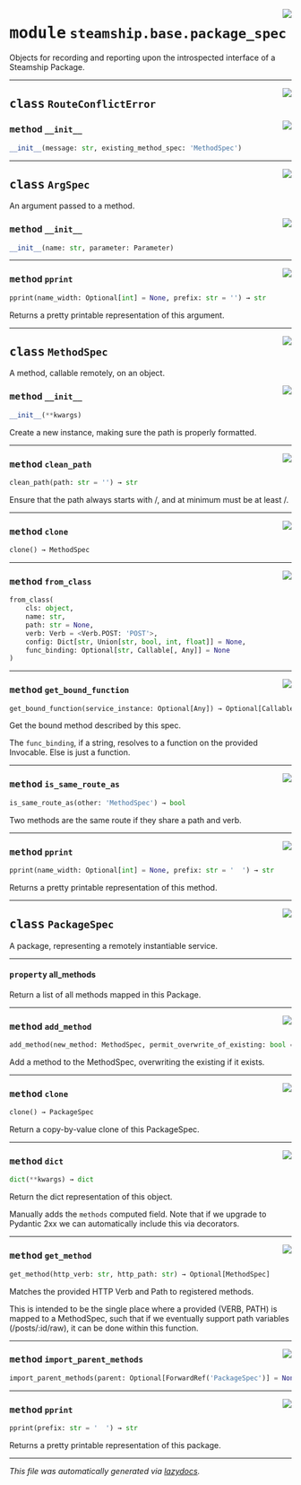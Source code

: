 <!-- markdownlint-disable -->

<a href="https://github.com/steamship-core/python-client/tree/main/src/steamship/base/package_spec.py#L0"><img align="right" style="float:right;" src="https://img.shields.io/badge/-source-cccccc?style=flat-square"></a>

# <kbd>module</kbd> `steamship.base.package_spec`
Objects for recording and reporting upon the introspected interface of a Steamship Package. 



---

<a href="https://github.com/steamship-core/python-client/tree/main/src/steamship/base/package_spec.py#L16"><img align="right" style="float:right;" src="https://img.shields.io/badge/-source-cccccc?style=flat-square"></a>

## <kbd>class</kbd> `RouteConflictError`




<a href="https://github.com/steamship-core/python-client/tree/main/src/steamship/base/package_spec.py#L19"><img align="right" style="float:right;" src="https://img.shields.io/badge/-source-cccccc?style=flat-square"></a>

### <kbd>method</kbd> `__init__`

```python
__init__(message: str, existing_method_spec: 'MethodSpec')
```









---

<a href="https://github.com/steamship-core/python-client/tree/main/src/steamship/base/package_spec.py#L24"><img align="right" style="float:right;" src="https://img.shields.io/badge/-source-cccccc?style=flat-square"></a>

## <kbd>class</kbd> `ArgSpec`
An argument passed to a method. 

<a href="https://github.com/steamship-core/python-client/tree/main/src/steamship/base/package_spec.py#L34"><img align="right" style="float:right;" src="https://img.shields.io/badge/-source-cccccc?style=flat-square"></a>

### <kbd>method</kbd> `__init__`

```python
__init__(name: str, parameter: Parameter)
```








---

<a href="https://github.com/steamship-core/python-client/tree/main/src/steamship/base/package_spec.py#L53"><img align="right" style="float:right;" src="https://img.shields.io/badge/-source-cccccc?style=flat-square"></a>

### <kbd>method</kbd> `pprint`

```python
pprint(name_width: Optional[int] = None, prefix: str = '') → str
```

Returns a pretty printable representation of this argument. 


---

<a href="https://github.com/steamship-core/python-client/tree/main/src/steamship/base/package_spec.py#L60"><img align="right" style="float:right;" src="https://img.shields.io/badge/-source-cccccc?style=flat-square"></a>

## <kbd>class</kbd> `MethodSpec`
A method, callable remotely, on an object. 

<a href="https://github.com/steamship-core/python-client/tree/main/src/steamship/base/package_spec.py#L104"><img align="right" style="float:right;" src="https://img.shields.io/badge/-source-cccccc?style=flat-square"></a>

### <kbd>method</kbd> `__init__`

```python
__init__(**kwargs)
```

Create a new instance, making sure the path is properly formatted. 




---

<a href="https://github.com/steamship-core/python-client/tree/main/src/steamship/base/package_spec.py#L91"><img align="right" style="float:right;" src="https://img.shields.io/badge/-source-cccccc?style=flat-square"></a>

### <kbd>method</kbd> `clean_path`

```python
clean_path(path: str = '') → str
```

Ensure that the path always starts with /, and at minimum must be at least /. 

---

<a href="https://github.com/steamship-core/python-client/tree/main/src/steamship/base/package_spec.py#L154"><img align="right" style="float:right;" src="https://img.shields.io/badge/-source-cccccc?style=flat-square"></a>

### <kbd>method</kbd> `clone`

```python
clone() → MethodSpec
```





---

<a href="https://github.com/steamship-core/python-client/tree/main/src/steamship/base/package_spec.py#L117"><img align="right" style="float:right;" src="https://img.shields.io/badge/-source-cccccc?style=flat-square"></a>

### <kbd>method</kbd> `from_class`

```python
from_class(
    cls: object,
    name: str,
    path: str = None,
    verb: Verb = <Verb.POST: 'POST'>,
    config: Dict[str, Union[str, bool, int, float]] = None,
    func_binding: Optional[str, Callable[, Any]] = None
)
```





---

<a href="https://github.com/steamship-core/python-client/tree/main/src/steamship/base/package_spec.py#L182"><img align="right" style="float:right;" src="https://img.shields.io/badge/-source-cccccc?style=flat-square"></a>

### <kbd>method</kbd> `get_bound_function`

```python
get_bound_function(service_instance: Optional[Any]) → Optional[Callable[, Any]]
```

Get the bound method described by this spec. 

The `func_binding`, if a string, resolves to a function on the provided Invocable. Else is just a function. 

---

<a href="https://github.com/steamship-core/python-client/tree/main/src/steamship/base/package_spec.py#L178"><img align="right" style="float:right;" src="https://img.shields.io/badge/-source-cccccc?style=flat-square"></a>

### <kbd>method</kbd> `is_same_route_as`

```python
is_same_route_as(other: 'MethodSpec') → bool
```

Two methods are the same route if they share a path and verb. 

---

<a href="https://github.com/steamship-core/python-client/tree/main/src/steamship/base/package_spec.py#L166"><img align="right" style="float:right;" src="https://img.shields.io/badge/-source-cccccc?style=flat-square"></a>

### <kbd>method</kbd> `pprint`

```python
pprint(name_width: Optional[int] = None, prefix: str = '  ') → str
```

Returns a pretty printable representation of this method. 


---

<a href="https://github.com/steamship-core/python-client/tree/main/src/steamship/base/package_spec.py#L229"><img align="right" style="float:right;" src="https://img.shields.io/badge/-source-cccccc?style=flat-square"></a>

## <kbd>class</kbd> `PackageSpec`
A package, representing a remotely instantiable service. 


---

#### <kbd>property</kbd> all_methods

Return a list of all methods mapped in this Package. 



---

<a href="https://github.com/steamship-core/python-client/tree/main/src/steamship/base/package_spec.py#L288"><img align="right" style="float:right;" src="https://img.shields.io/badge/-source-cccccc?style=flat-square"></a>

### <kbd>method</kbd> `add_method`

```python
add_method(new_method: MethodSpec, permit_overwrite_of_existing: bool = False)
```

Add a method to the MethodSpec, overwriting the existing if it exists. 

---

<a href="https://github.com/steamship-core/python-client/tree/main/src/steamship/base/package_spec.py#L344"><img align="right" style="float:right;" src="https://img.shields.io/badge/-source-cccccc?style=flat-square"></a>

### <kbd>method</kbd> `clone`

```python
clone() → PackageSpec
```

Return a copy-by-value clone of this PackageSpec. 

---

<a href="https://github.com/steamship-core/python-client/tree/main/src/steamship/base/package_spec.py#L334"><img align="right" style="float:right;" src="https://img.shields.io/badge/-source-cccccc?style=flat-square"></a>

### <kbd>method</kbd> `dict`

```python
dict(**kwargs) → dict
```

Return the dict representation of this object. 

Manually adds the `methods` computed field. Note that if we upgrade to Pydantic 2xx we can automatically include this via decorators. 

---

<a href="https://github.com/steamship-core/python-client/tree/main/src/steamship/base/package_spec.py#L309"><img align="right" style="float:right;" src="https://img.shields.io/badge/-source-cccccc?style=flat-square"></a>

### <kbd>method</kbd> `get_method`

```python
get_method(http_verb: str, http_path: str) → Optional[MethodSpec]
```

Matches the provided HTTP Verb and Path to registered methods. 

This is intended to be the single place where a provided (VERB, PATH) is mapped to a MethodSpec, such that if we eventually support path variables (/posts/:id/raw), it can be done within this function. 

---

<a href="https://github.com/steamship-core/python-client/tree/main/src/steamship/base/package_spec.py#L282"><img align="right" style="float:right;" src="https://img.shields.io/badge/-source-cccccc?style=flat-square"></a>

### <kbd>method</kbd> `import_parent_methods`

```python
import_parent_methods(parent: Optional[ForwardRef('PackageSpec')] = None)
```





---

<a href="https://github.com/steamship-core/python-client/tree/main/src/steamship/base/package_spec.py#L264"><img align="right" style="float:right;" src="https://img.shields.io/badge/-source-cccccc?style=flat-square"></a>

### <kbd>method</kbd> `pprint`

```python
pprint(prefix: str = '  ') → str
```

Returns a pretty printable representation of this package. 




---

_This file was automatically generated via [lazydocs](https://github.com/ml-tooling/lazydocs)._
